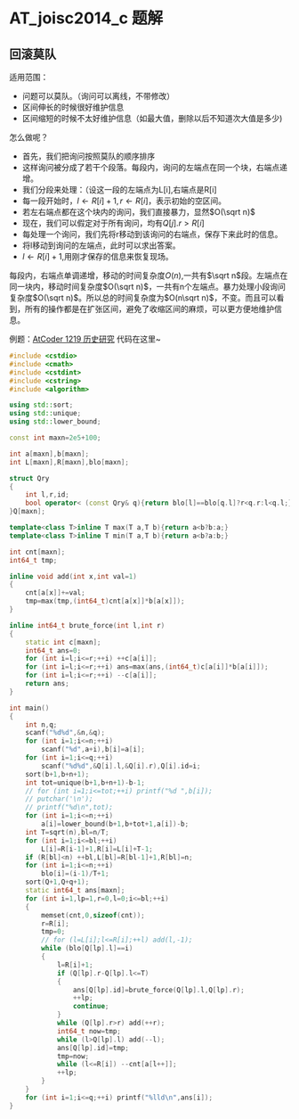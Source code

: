 # AT_joisc2014_c 题解

## 回滚莫队
适用范围：
* 问题可以莫队。（询问可以离线，不带修改）
* 区间伸长的时候很好维护信息
* 区间缩短的时候不太好维护信息（如最大值，删除以后不知道次大值是多少)

怎么做呢？
* 首先，我们把询问按照莫队的顺序排序
* 这样询问被分成了若干个段落。每段内，询问的左端点在同一个块，右端点递增。
* 我们分段来处理：（设这一段的左端点为L[i],右端点是R[i]
* 每一段开始时，$l\leftarrow R[i]+1,r\leftarrow R[i]$，表示初始的空区间。
* 若左右端点都在这个块内的询问，我们直接暴力，显然$O(\sqrt n)$
* 现在，我们可以假定对于所有询问，均有$Q[j].r>R[i]$
* 每处理一个询问，我们先将r移动到该询问的右端点，保存下来此时的信息。
* 将l移动到询问的左端点，此时可以求出答案。
* $l\leftarrow R[i]+1$,用刚才保存的信息来恢复现场。
  
每段内，右端点单调递增，移动的时间复杂度$O(n)$,一共有$\sqrt n$段。左端点在同一块内，移动时间复杂度$O(\sqrt n)$，一共有n个左端点。暴力处理小段询问复杂度$O(\sqrt n)$。所以总的时间复杂度为$O(n\sqrt n)$，不变。而且可以看到，所有的操作都是在扩张区间，避免了收缩区间的麻烦，可以更方便地维护信息。

例题：[AtCoder 1219 历史研究](https://www.luogu.org/problemnew/show/AT1219)
代码在这里~
```cpp
#include <cstdio>
#include <cmath>
#include <cstdint>
#include <cstring>
#include <algorithm>

using std::sort;
using std::unique;
using std::lower_bound;

const int maxn=2e5+100;

int a[maxn],b[maxn];
int L[maxn],R[maxn],blo[maxn];

struct Qry
{
    int l,r,id;
    bool operator< (const Qry& q){return blo[l]==blo[q.l]?r<q.r:l<q.l;}
}Q[maxn];

template<class T>inline T max(T a,T b){return a<b?b:a;}
template<class T>inline T min(T a,T b){return a<b?a:b;}

int cnt[maxn];
int64_t tmp;

inline void add(int x,int val=1)
{
    cnt[a[x]]+=val;
    tmp=max(tmp,(int64_t)cnt[a[x]]*b[a[x]]);
}

inline int64_t brute_force(int l,int r)
{
    static int c[maxn];
    int64_t ans=0;
    for (int i=l;i<=r;++i) ++c[a[i]];
    for (int i=l;i<=r;++i) ans=max(ans,(int64_t)c[a[i]]*b[a[i]]);
    for (int i=l;i<=r;++i) --c[a[i]];
    return ans;
}

int main()
{
    int n,q;
    scanf("%d%d",&n,&q);
    for (int i=1;i<=n;++i)
        scanf("%d",a+i),b[i]=a[i];
    for (int i=1;i<=q;++i)
        scanf("%d%d",&Q[i].l,&Q[i].r),Q[i].id=i;
    sort(b+1,b+n+1);
    int tot=unique(b+1,b+n+1)-b-1;
    // for (int i=1;i<=tot;++i) printf("%d ",b[i]);
    // putchar('\n');
    // printf("%d\n",tot);
    for (int i=1;i<=n;++i)
        a[i]=lower_bound(b+1,b+tot+1,a[i])-b;
    int T=sqrt(n),bl=n/T;
    for (int i=1;i<=bl;++i)
        L[i]=R[i-1]+1,R[i]=L[i]+T-1;
    if (R[bl]<n) ++bl,L[bl]=R[bl-1]+1,R[bl]=n;
    for (int i=1;i<=n;++i)
        blo[i]=(i-1)/T+1;
    sort(Q+1,Q+q+1);
    static int64_t ans[maxn];
    for (int i=1,lp=1,r=0,l=0;i<=bl;++i)
    {
        memset(cnt,0,sizeof(cnt));
        r=R[i];
        tmp=0;
        // for (l=L[i];l<=R[i];++l) add(l,-1);
        while (blo[Q[lp].l]==i)
        {
            l=R[i]+1;
            if (Q[lp].r-Q[lp].l<=T)
            {
                ans[Q[lp].id]=brute_force(Q[lp].l,Q[lp].r);
                ++lp;
                continue;
            }
            while (Q[lp].r>r) add(++r);
            int64_t now=tmp;
            while (l>Q[lp].l) add(--l);
            ans[Q[lp].id]=tmp;
            tmp=now;
            while (l<=R[i]) --cnt[a[l++]];
            ++lp;
        }
    }
    for (int i=1;i<=q;++i) printf("%lld\n",ans[i]);
}
```
